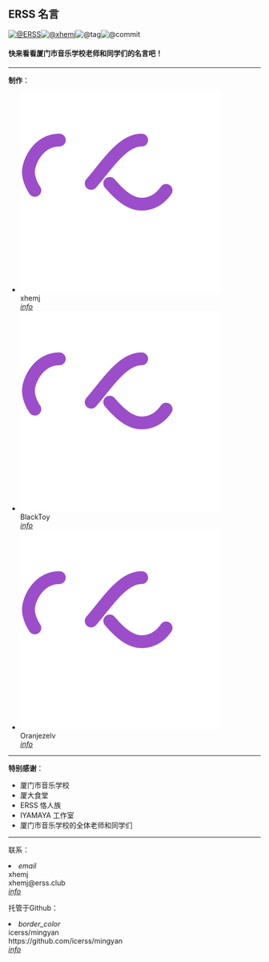 <!-- Start about.md -->
## ERSS 名言

[![@ERSS](https://badgen.net/badge/icon/ERSS?icon=bitcoin-lightning&amp;label)](https://github.com/icerss/mingyan)[![@xhemj](https://badgen.net/badge/icon/xhemj/mingyan?icon=github&amp;label)](https://github.com/xhemj)![@tag](https://badgen.net/github/tag/xhemj/mingyan)![@commit](https://badgen.net/github/last-commit/xhemj/mingyan)

#### 快来看看厦门市音乐学校老师和同学们的名言吧！
---
**制作**：
<ul class="mdui-list">
  <li class="mdui-list-item mdui-ripple" >
      <div class="mdui-list-item-avatar" onclick="_mingyan.checkFaceClickTime('xhemj')"><img class="lazyload" src="./src/loading.svg" data-src="https://s-sh-1943-pic1.oss.dogecdn.com/2020/11/01/cSEzu59fHmlyDqT.png"/></div>
      <div class="mdui-list-item-content">xhemj</div>
      <a href="https://space.bilibili.com/226208916"><i class="mdui-list-item-icon mdui-icon material-icons">info</i></a>
  </li>
    <li class="mdui-list-item mdui-ripple" >
      <div class="mdui-list-item-avatar" onclick="_mingyan.checkFaceClickTime('BlackToy')"><img class="lazyload" src="./src/loading.svg" data-src="https://s-sh-1943-pic1.oss.dogecdn.com/2020/11/01/pzaTck9KuqJdHyv.jpg"/></div>
      <div class="mdui-list-item-content">BlackToy</div>
      <a href="https://space.bilibili.com/337073401"><i class="mdui-list-item-icon mdui-icon material-icons">info</i></a>
  </li>
    <li class="mdui-list-item mdui-ripple" >
      <div class="mdui-list-item-avatar" onclick="_mingyan.checkFaceClickTime('Oranjezelv')"><img class="lazyload" src="./src/loading.svg" data-src="https://s-sh-1943-pic1.oss.dogecdn.com/2020/11/01/ejgOW7QY8MFmDU5.jpg"/></div>
      <div class="mdui-list-item-content">Oranjezelv</div>
      <a href="https://space.bilibili.com/368095014"><i class="mdui-list-item-icon mdui-icon material-icons">info</i></a>
  </li>
</ul>

---

**特别感谢**：
<ul class="mdui-list">
  <li class="mdui-list-item mdui-ripple" >
      <div class="mdui-list-item-content">厦门市音乐学校</div>
  </li>
  <li class="mdui-list-item mdui-ripple" >
      <div class="mdui-list-item-content">厦大食堂</div>
  </li>
  <li class="mdui-list-item mdui-ripple" >
      <div class="mdui-list-item-content">ERSS 恪人族</div>
  </li>
  <li class="mdui-list-item mdui-ripple" >
      <div class="mdui-list-item-content">IYAMAYA 工作室</div>
  </li>
  <li class="mdui-list-item mdui-ripple" >
      <div class="mdui-list-item-content">厦门市音乐学校的全体老师和同学们</div>
  </li>
</ul>

---
联系：

  <li class="mdui-list-item mdui-ripple">
    <i class="mdui-list-item-icon mdui-icon material-icons mdui-text-color-purple-400">email</i>
    <div class="mdui-list-item-content">
      <div class="mdui-list-item-title">xhemj</div>
      <div class="mdui-list-item-text">xhemj@erss.club</div>
      </div><a href="mailto:xhemj@erss.club"><i class="mdui-list-item-icon mdui-icon material-icons">info</i></a>
  </li>


托管于Github：

  <li class="mdui-list-item mdui-ripple">
    <i class="mdui-list-item-icon mdui-icon material-icons mdui-text-color-purple">border_color</i>
    <div class="mdui-list-item-content">
      <div class="mdui-list-item-title">icerss/mingyan</div>
      <div class="mdui-list-item-text">https://github.com/icerss/mingyan</div>
      </div><a href="https://github.com/icerss/mingyan"><i class="mdui-list-item-icon mdui-icon material-icons">info</i></a>
  </li>

<script>lazyload()</script>
<!-- End about.md -->